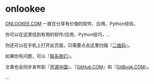 # onlookee

[ONLOOKEE.COM](http://onlookee.com/) 一直在分享有价值的软件、应用、Python经验。

你可以在这里找到有用的软件/应用、Python技巧，...

你还可以在手机上打开此页面，只需要点击这里扫描『[二维码](http://onlookee.com/?a=ewm)』。

如果你有问题，可以『[联系我们](http://onlookee.com/?a=contactus)』。

文章也会同步发布到『[开源中国](https://git.oschina.net/dxe/onlookee)』、『[GitHub.COM](https://github.com/xiaowang19/onlookee)』和『[GitBook.COM](https://xiaowang19.gitbooks.io/onlookee/content/)』。

...